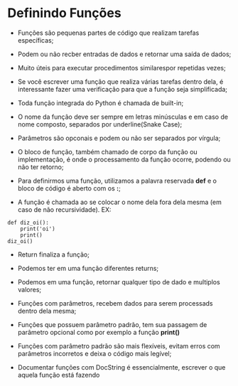 # Definindo Funções

- Funções são pequenas partes de código que realizam tarefas específicas;

- Podem ou não recber entradas de dados e retornar uma saída de dados;

- Muito úteis para executar procedimentos similarespor repetidas vezes;

- Se você escrever uma função que realiza várias tarefas dentro dela, é interessante 
fazer uma verificação para que a função seja simplificada;

- Toda função integrada do Python é chamada de built-in;

- O nome da função deve ser sempre em letras minúsculas e em caso de nome composto, 
separados por underline(Snake Case);

- Parâmetros são opconais e podem ou não ser separados por vírgula;

- O bloco de função, também chamado de corpo da função ou implementação, é onde 
o processamento da função ocorre, podendo ou não ter retorno;

- Para definirmos uma função, utilizamos a palavra reservada **def** e o bloco de código é aberto com os **:**;

- A função é chamada ao se colocar o nome dela fora dela mesma (em caso de não recursividade). EX: 
```
def diz_oi():
    print('oi')
    print()
diz_oi() 
```
- Return finaliza a função;

- Podemos ter em uma função diferentes returns;

- Podemos em uma função, retornar qualquer tipo de dado e multiplos valores;

- Funções com parâmetros, recebem dados para serem processads dentro dela mesma;

- Funções que possuem parâmetro padrão, tem sua passagem de parâmetro opcional
como por exemplo a função **print()**

- Funções com parâmetro padrão são mais flexíveis, evitam erros com parâmetros incorretos e 
deixa o código mais legível;

- Documentar funções com DocString é essencialmente, escrever o que aquela função está fazendo